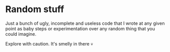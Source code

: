 # Random stuff

Just a bunch of ugly, incomplete and useless code that I wrote at any given point as baby steps or experimentation over any random thing that you could imagine.

Explore with caution. It's smelly in there 💀
